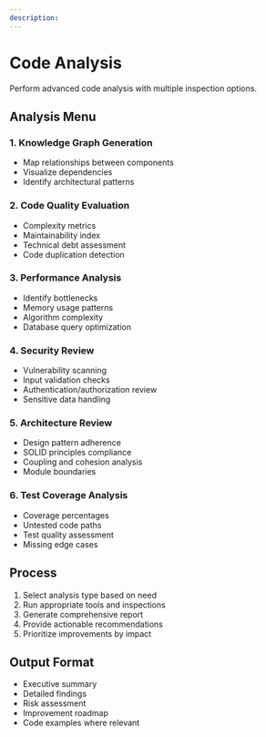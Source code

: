 ```yaml
---
description: 
---
```


# Code Analysis

Perform advanced code analysis with multiple inspection options.

## Analysis Menu

### 1. Knowledge Graph Generation

- Map relationships between components
- Visualize dependencies
- Identify architectural patterns

### 2. Code Quality Evaluation

- Complexity metrics
- Maintainability index
- Technical debt assessment
- Code duplication detection

### 3. Performance Analysis

- Identify bottlenecks
- Memory usage patterns
- Algorithm complexity
- Database query optimization

### 4. Security Review

- Vulnerability scanning
- Input validation checks
- Authentication/authorization review
- Sensitive data handling

### 5. Architecture Review

- Design pattern adherence
- SOLID principles compliance
- Coupling and cohesion analysis
- Module boundaries

### 6. Test Coverage Analysis

- Coverage percentages
- Untested code paths
- Test quality assessment
- Missing edge cases

## Process

1. Select analysis type based on need
2. Run appropriate tools and inspections
3. Generate comprehensive report
4. Provide actionable recommendations
5. Prioritize improvements by impact

## Output Format

- Executive summary
- Detailed findings
- Risk assessment
- Improvement roadmap
- Code examples where relevant
